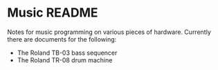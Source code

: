 # Music README

Notes for music programming on various pieces of hardware. Currently there are documents for the following:

- The Roland TB-03 bass sequencer
- The Roland TR-08 drum machine
